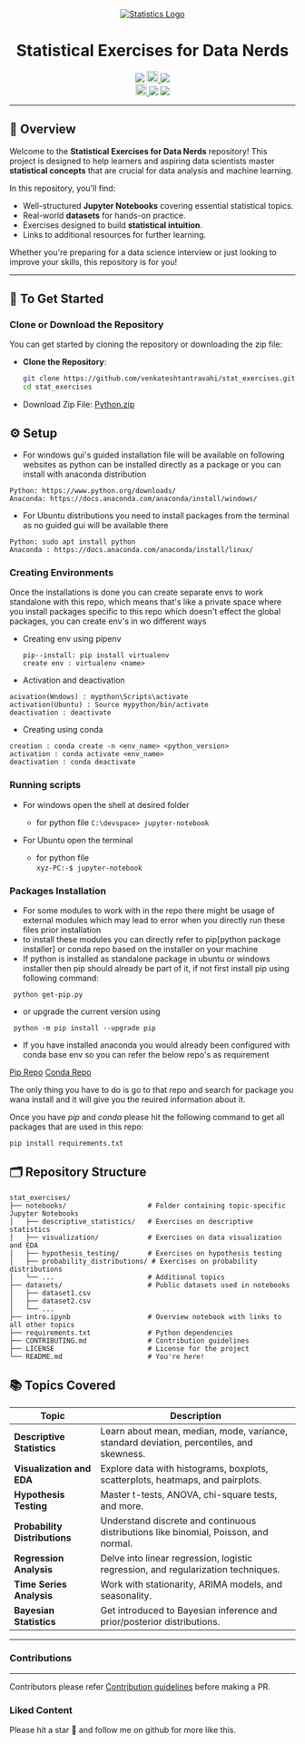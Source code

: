 <p align="center">
  <a href="https://github.com/venkateshtantravahi/stat_exercises">
    <img src="https://static.vecteezy.com/system/resources/previews/000/143/608/non_2x/linear-icons-with-charts-and-statistics-vector.jpg" alt="Statistics Logo" />
  </a>
</p>

<div align="center">
  <h1 align="center">Statistical Exercises for Data Nerds</h1>
  <a>
    <img src="https://img.shields.io/github/languages/count/venkateshtantravahi/stat_exercises" />
  </a>
  <a href="https://github.com/venkateshtantravahi/stat_exercises/blob/main/LICENSE">
    <img src="https://img.shields.io/github/license/venkateshtantravahi/stat_exercises" height="20" alt="License">
  </a>
  <a>
    <img src="https://img.shields.io/github/repo-size/venkateshtantravahi/stat_exercises">
  </a>
  <br>
  <a href="https://github.com/venkateshtantravahi/stat_exercises/blob/main/CONTRIBUTING.md">
    <img src="https://img.shields.io/static/v1.svg?label=Contributions&message=Welcome&color=0059b3&style=flat-square" height="20" alt="Contributions Welcome">
  </a>
  <a>
    <img src="https://img.shields.io/github/forks/venkateshtantravahi/stat_exercises?style=social">
  </a>
  <a>
    <img src="https://img.shields.io/github/stars/venkateshtantravahi/stat_exercises?style=social">
  </a>
</div>

---

## 📖 Overview

Welcome to the **Statistical Exercises for Data Nerds** repository!
This project is designed to help learners and aspiring data scientists master **statistical concepts** that are crucial for data analysis and machine learning.

In this repository, you'll find:
- Well-structured **Jupyter Notebooks** covering essential statistical topics.
- Real-world **datasets** for hands-on practice.
- Exercises designed to build **statistical intuition**.
- Links to additional resources for further learning.

Whether you're preparing for a data science interview or just looking to improve your skills, this repository is for you!

---

## 🚀 To Get Started

### Clone or Download the Repository
You can get started by cloning the repository or downloading the zip file:

- **Clone the Repository**:
  ```bash
  git clone https://github.com/venkateshtantravahi/stat_exercises.git
  cd stat_exercises

- Download Zip File:
<a href="https://github.com/venkateshtantravahi/stat_exercises/archive/refs/heads/main.zip" target="_blank">Python.zip</a>

## ⚙️ Setup
- For windows gui's guided installation file will be available on following websites as python can be installed directly as a package or you can install with anaconda distribution

```
Python: https://www.python.org/downloads/
Anaconda: https://docs.anaconda.com/anaconda/install/windows/
```

- For Ubuntu distributions you need to install packages from the terminal as no guided gui will be available there

```
Python: sudo apt install python
Anaconda : https://docs.anaconda.com/anaconda/install/linux/
```

### Creating Environments
Once the installations is done you can create separate envs to work standalone with this repo, which means that's like a private space where you install packages specific
to this repo which doesn't effect the global packages, you can create env's in wo different ways
- Creating env using pipenv
  ```
  pip--install: pip install virtualenv
  create env : virtualenv <name>
  ```
- Activation and deactivation
 ```
 acivation(Wndows) : mypthon\Scripts\activate
 activation(Ubuntu) : Source mypython/bin/activate
 deactivation : deactivate
 ```
- Creating using conda
```
creation : conda create -n <env_name> <python_version>
activation : conda activate <env_name>
deactivation : conda deactivate
```

### Running scripts
- For windows open the shell at desired folder
   - for python file
      ```C:\devspace> jupyter-notebook```

- For Ubuntu open the terminal
  - for python file \
    ```xyz-PC:-$ jupyter-notebook```

 ### Packages Installation
 - For some modules to work with in the repo there might be usage of external modules which may lead to error when you directly run these files prior installation
 - to install these modules you can directly refer to pip[python package installer] or conda repo based on the installer on your machine
- If python is installed as standalone package in ubuntu or windows installer then pip should already be part of it, if not first install pip using following command:

``` python get-pip.py```
- or upgrade the current version using

``` python -m pip install --upgrade pip```
- If you have installed anaconda you would already been configured with conda base env so you can refer the below repo's as requirement

<a href="https://pypi.org/project/pip/" target="_blank">Pip Repo</a>
<a href="https://anaconda.org/anaconda/conda" target = "_blank">Conda Repo</a>

The only thing you have to do is go to that repo and search for package you wana install and it will give you the reuired information about it.

Once you have *pip* and *conda* please hit the following command to get all packages that are used in this repo:
```
pip install requirements.txt
```

## 🗂️ Repository Structure
    stat_exercises/
    ├── notebooks/                    # Folder containing topic-specific Jupyter Notebooks
    │   ├── descriptive_statistics/   # Exercises on descriptive statistics
    │   ├── visualization/            # Exercises on data visualization and EDA
    │   ├── hypothesis_testing/       # Exercises on hypothesis testing
    │   ├── probability_distributions/ # Exercises on probability distributions
    │   └── ...                       # Additional topics
    ├── datasets/                     # Public datasets used in notebooks
    │   ├── dataset1.csv
    │   ├── dataset2.csv
    │   └── ...
    ├── intro.ipynb                   # Overview notebook with links to all other topics
    ├── requirements.txt              # Python dependencies
    ├── CONTRIBUTING.md               # Contribution guidelines
    ├── LICENSE                       # License for the project
    └── README.md                     # You're here!

## 📚 Topics Covered

| **Topic**                | **Description**                                                                                   |
|--------------------------|---------------------------------------------------------------------------------------------------|
| **Descriptive Statistics** | Learn about mean, median, mode, variance, standard deviation, percentiles, and skewness.         |
| **Visualization and EDA**   | Explore data with histograms, boxplots, scatterplots, heatmaps, and pairplots.                   |
| **Hypothesis Testing**      | Master t-tests, ANOVA, chi-square tests, and more.                                               |
| **Probability Distributions** | Understand discrete and continuous distributions like binomial, Poisson, and normal.             |
| **Regression Analysis**      | Delve into linear regression, logistic regression, and regularization techniques.                |
| **Time Series Analysis**     | Work with stationarity, ARIMA models, and seasonality.                                           |
| **Bayesian Statistics**      | Get introduced to Bayesian inference and prior/posterior distributions.                         |

----


### Contributions
---
Contributors please refer <a href="https://github.com/venkateshtantravahi/Python-0-to-hero-/blob/main/contribution.md">Contribution guidelines</a> before making a PR.

### Liked Content

Please hit a star 🌟 and follow me on github for more like this.

